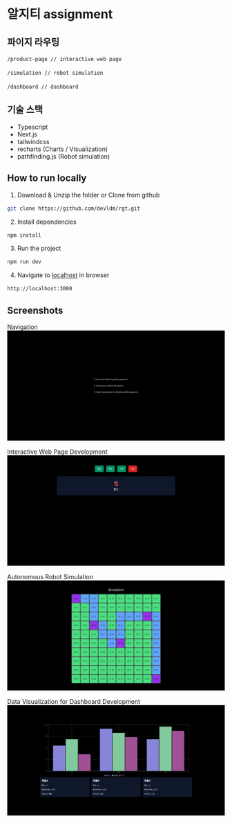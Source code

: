 # 알지티 assignment

## 파이지 라우팅

```tsx
/product-page // interactive web page

/simulation // robot simulation

/dashboard // dashboard
```

## 기술 스택

- Typescript
- Next.js
- tailwindcss
- recharts (Charts / Visualization)
- pathfinding.js (Robot simulation)

## How to run locally

1. Download & Unzip the folder or Clone from github

```bash
git clone https://github.com/devldm/rgt.git
```

2. Install dependencies

```bash
npm install
```

3. Run the project

```bash
npm run dev
```

4. Navigate to [localhost](http://localhost) in browser

```bash
http://localhost:3000
```

## Screenshots

Navigation
![alt text](public/readme/image.png)

Interactive Web Page Development
![alt text](public/readme/image-1.png)

Autonomous Robot Simulation
![alt text](public/readme/image-6.png)

Data Visualization for Dashboard Development
![alt text](public/readme/image-4.png)
